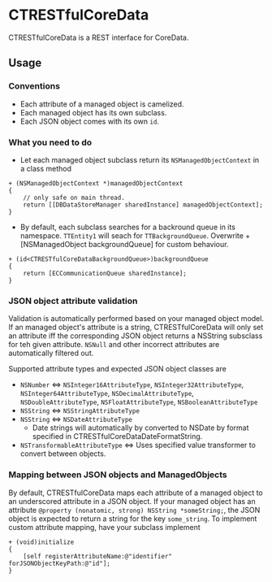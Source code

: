 # CTRESTfulCoreData

CTRESTfulCoreData is a REST interface for CoreData.

## Usage

### Conventions

* Each attribute of a managed object is camelized.
* Each managed object has its own subclass.
* Each JSON object comes with its own `id`.

### What you need to do

* Let each managed object subclass return its `NSManagedObjectContext` in a class method

```objc
+ (NSManagedObjectContext *)managedObjectContext
{
    // only safe on main thread.
    return [[DBDataStoreManager sharedInstance] managedObjectContext];
}
```

* By default, each subclass searches for a backround queue in its namespace. `TTEntity1` will seach for `TTBackgroundQueue`. Overwrite +[NSManagedObject backgroundQueue] for custom behaviour.

```objc
+ (id<CTRESTfulCoreDataBackgroundQueue>)backgroundQueue
{
    return [ECCommunicationQueue sharedInstance];
}
```

### JSON object attribute validation

Validation is automatically performed based on your managed object model. If an managed object's attribute is a string, CTRESTfulCoreData will only set an attribute iff the corresponding JSON object returns a NSString subsclass for teh given attribute. `NSNull` and other incorrect attributes are automatically filtered out.

Supported attribute types and expected JSON object classes are

* `NSNumber` <=> `NSInteger16AttributeType`, `NSInteger32AttributeType`, `NSInteger64AttributeType`, `NSDecimalAttributeType`, `NSDoubleAttributeType`, `NSFloatAttributeType`, `NSBooleanAttributeType`
* `NSString` <=> `NSStringAttributeType`
* `NSString` <=> `NSDateAttributeType`
  *  Date strings will automatically by converted to NSDate by format specified in CTRESTfulCoreDataDateFormatString.
* `NSTransformableAttributeType` <=> Uses specified value transformer to convert between objects.

### Mapping between JSON objects and ManagedObjects

By default, CTRESTfulCoreData maps each attribute of a managed object to an underscored attribute in a JSON object. If your managed object has an attribute `@property (nonatomic, strong) NSString *someString;`, the JSON object is expected to return a string for the key `some_string`. To implement custom attribute mapping, have your subclass implement

```objc
+ (void)initialize
{
    [self registerAttributeName:@"identifier" forJSONObjectKeyPath:@"id"];
}
```